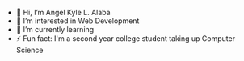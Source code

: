- 👋 Hi, I’m Angel Kyle L. Alaba
- 👀 I’m interested in Web Development
- 🌱 I’m currently learning
- ⚡ Fun fact: I'm a second year college student taking up Computer Science

<!---
AngelAlaba13/AngelAlaba13 is a ✨ special ✨ repository because its `README.md` (this file) appears on your GitHub profile.
You can click the Preview link to take a look at your changes.
--->
